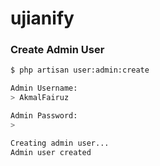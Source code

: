 # ujianify

### Create Admin User
```sh
$ php artisan user:admin:create

Admin Username:
> AkmalFairuz

Admin Password:
>

Creating admin user...
Admin user created
```
